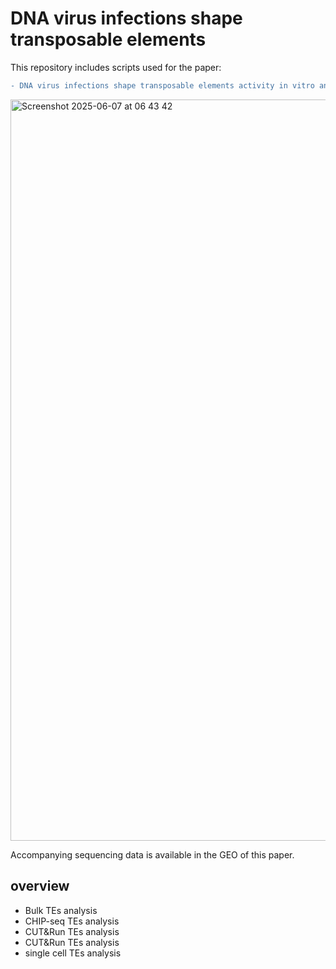 # DNA virus infections shape transposable elements
This repository includes scripts used for the paper: 

```diff 
- DNA virus infections shape transposable elements activity in vitro and in vivo
```





<img width="1186" alt="Screenshot 2025-06-07 at 06 43 42" src="https://github.com/user-attachments/assets/1efac98c-3f10-435c-9948-505c28d9b7c8" />






Accompanying sequencing data is available in the GEO of this paper.



## overview

* Bulk TEs analysis
* CHIP-seq TEs analysis
* CUT&Run TEs analysis
* CUT&Run TEs analysis
* single cell TEs analysis







